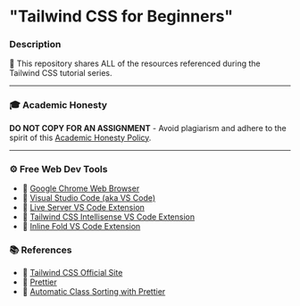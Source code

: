 # "Tailwind CSS for Beginners"


### Description

🚀 This repository shares ALL of the resources referenced during the Tailwind CSS tutorial series.

---

### 🎓 Academic Honesty

**DO NOT COPY FOR AN ASSIGNMENT** - Avoid plagiarism and adhere to the spirit of this [Academic Honesty Policy](https://www.freecodecamp.org/news/academic-honesty-policy/).

---

### ⚙ Free Web Dev Tools

- 🔗 [Google Chrome Web Browser](https://google.com/chrome/)
- 🔗 [Visual Studio Code (aka VS Code)](https://code.visualstudio.com/)
- 🔗 [Live Server VS Code Extension](https://marketplace.visualstudio.com/items?itemName=ritwickdey.LiveServer)
- 🔗 [Tailwind CSS Intellisense VS Code Extension](https://marketplace.visualstudio.com/items?itemName=bradlc.vscode-tailwindcss)
- 🔗 [Inline Fold VS Code Extension](https://marketplace.visualstudio.com/items?itemName=moalamri.inline-fold)


### 📚 References
- 🔗 [Tailwind CSS Official Site](https://tailwindcss.com/)
- 🔗 [Prettier](https://www.npmjs.com/package/prettier)
- 🔗 [Automatic Class Sorting with Prettier](https://tailwindcss.com/blog/automatic-class-sorting-with-prettier)
